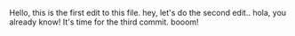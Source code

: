 Hello, this is the first edit to this file.
hey, let's do the second edit..
hola, you already know! It's time for the third commit. booom!
